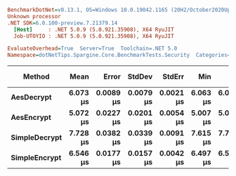 ``` ini

BenchmarkDotNet=v0.13.1, OS=Windows 10.0.19042.1165 (20H2/October2020Update)
Unknown processor
.NET SDK=6.0.100-preview.7.21379.14
  [Host]     : .NET 5.0.9 (5.0.921.35908), X64 RyuJIT
  Job-UTOYIO : .NET 5.0.9 (5.0.921.35908), X64 RyuJIT

EvaluateOverhead=True  Server=True  Toolchain=.NET 5.0  
Namespace=dotNetTips.Spargine.Core.BenchmarkTests.Security  Categories=EncryptionHelper  

```
|        Method |     Mean |     Error |    StdDev |    StdErr |      Min |       Q1 |   Median |       Q3 |      Max |      Op/s | CI99.9% Margin | Iterations | Kurtosis | MValue | Skewness | Rank | LogicalGroup | Baseline |  Gen 0 | Code Size |  Gen 1 | Allocated |
|-------------- |---------:|----------:|----------:|----------:|---------:|---------:|---------:|---------:|---------:|----------:|---------------:|-----------:|---------:|-------:|---------:|-----:|------------- |--------- |-------:|----------:|-------:|----------:|
|    **AesDecrypt** | **6.073 μs** | **0.0089 μs** | **0.0079 μs** | **0.0021 μs** | **6.063 μs** | **6.068 μs** | **6.070 μs** | **6.076 μs** | **6.091 μs** | **164,656.5** |      **0.0089 μs** |      **14.00** |    **2.905** |  **2.000** |    **1.017** |    **2** |            ***** |       **No** | **1.5259** |      **1 KB** |      **-** |     **14 KB** |
|    **AesEncrypt** | **5.072 μs** | **0.0227 μs** | **0.0201 μs** | **0.0054 μs** | **5.007 μs** | **5.070 μs** | **5.075 μs** | **5.081 μs** | **5.095 μs** | **197,171.0** |      **0.0227 μs** |      **14.00** |    **7.703** |  **2.000** |   **-2.204** |    **1** |            ***** |       **No** | **1.3962** |      **1 KB** | **0.0076** |     **12 KB** |
| **SimpleDecrypt** | **7.728 μs** | **0.0382 μs** | **0.0339 μs** | **0.0091 μs** | **7.615 μs** | **7.732 μs** | **7.737 μs** | **7.743 μs** | **7.748 μs** | **129,399.7** |      **0.0382 μs** |      **14.00** |    **8.994** |  **2.000** |   **-2.631** |    **4** |            ***** |       **No** | **1.0681** |      **1 KB** |      **-** |     **10 KB** |
| **SimpleEncrypt** | **6.546 μs** | **0.0177 μs** | **0.0157 μs** | **0.0042 μs** | **6.497 μs** | **6.542 μs** | **6.551 μs** | **6.552 μs** | **6.562 μs** | **152,774.0** |      **0.0177 μs** |      **14.00** |    **6.959** |  **2.000** |   **-2.072** |    **3** |            ***** |       **No** | **1.4801** |      **1 KB** | **0.0153** |     **13 KB** |
